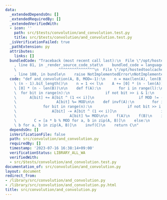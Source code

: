 ```yaml
---
data:
  _extendedDependsOn: []
  _extendedRequiredBy: []
  _extendedVerifiedWith:
  - icon: ''
    path: src/$tests/convolution/and_convolution.test.py
    title: src/$tests/convolution/and_convolution.test.py
  _isVerificationFailed: true
  _pathExtension: py
  attributes:
    links: []
  bundledCode: "Traceback (most recent call last):\n  File \"/opt/hostedtoolcache/Python/3.11.4/x64/lib/python3.11/site-packages/onlinejudge_verify/documentation/build.py\"\
    , line 81, in _render_source_code_stat\n    bundled_code = language.bundle(\n\
    \                   ^^^^^^^^^^^^^^^^\n  File \"/opt/hostedtoolcache/Python/3.11.4/x64/lib/python3.11/site-packages/onlinejudge_verify/languages/python.py\"\
    , line 108, in bundle\n    raise NotImplementedError\nNotImplementedError\n"
  code: "def and_convolution(A, B, MOD=-1):\n    n = max(len(A), len(B))\n    l =\
    \ (n - 1).bit_length()\n    n = 1 << l\n    A += [0] * (n - len(A))\n    B +=\
    \ [0] * (n - len(B))\n\n    def f(A):\n        for i in range(l):\n          \
    \  for bit in range(n):\n                if not bit >> i & 1:\n              \
    \      A[bit] += A[bit ^ (1 << i)]\n                    if MOD != -1:\n      \
    \                  A[bit] %= MOD\n\n    def invf(A):\n        for i in range(l):\n\
    \            for bit in range(n):\n                if not bit >> i & 1:\n    \
    \                A[bit] -= A[bit ^ (1 << i)]\n                    if MOD != -1:\n\
    \                        A[bit] %= MOD\n\n    f(A)\n    f(B)\n    if MOD != -1:\n\
    \        C = [a * b % MOD for a, b in zip(A, B)]\n    else:\n        C = [a *\
    \ b for a, b in zip(A, B)]\n    invf(C)\n    return C\n"
  dependsOn: []
  isVerificationFile: false
  path: src/convolution/and_convolution.py
  requiredBy: []
  timestamp: '2023-07-16 16:38:14+09:00'
  verificationStatus: LIBRARY_ALL_WA
  verifiedWith:
  - src/$tests/convolution/and_convolution.test.py
documentation_of: src/convolution/and_convolution.py
layout: document
redirect_from:
- /library/src/convolution/and_convolution.py
- /library/src/convolution/and_convolution.py.html
title: src/convolution/and_convolution.py
---
```

